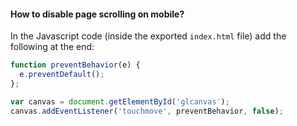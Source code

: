 #### How to disable page scrolling on mobile?

In the Javascript code (inside the exported `index.html` file) add the following at the end:

```Javascript
function preventBehavior(e) {
  e.preventDefault(); 
};

var canvas = document.getElementById('glcanvas');
canvas.addEventListener('touchmove', preventBehavior, false);
```

#### 